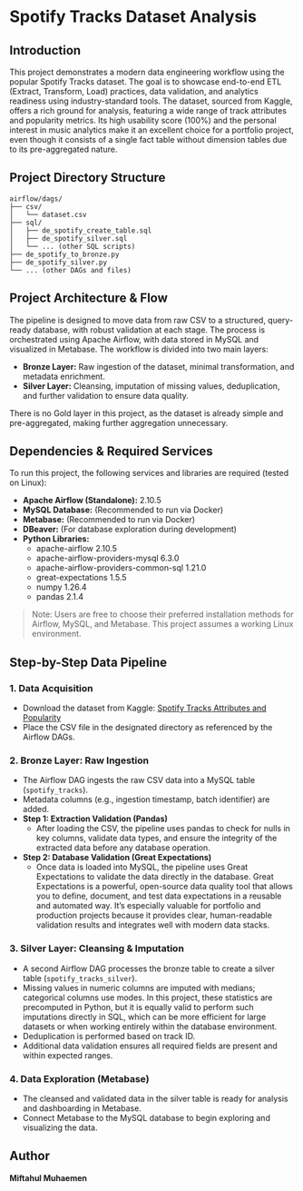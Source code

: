 # Spotify Tracks Dataset Analysis

## Introduction
This project demonstrates a modern data engineering workflow using the popular Spotify Tracks dataset. The goal is to showcase end-to-end ETL (Extract, Transform, Load) practices, data validation, and analytics readiness using industry-standard tools. The dataset, sourced from Kaggle, offers a rich ground for analysis, featuring a wide range of track attributes and popularity metrics. Its high usability score (100%) and the personal interest in music analytics make it an excellent choice for a portfolio project, even though it consists of a single fact table without dimension tables due to its pre-aggregated nature.

## Project Directory Structure

```
airflow/dags/
├── csv/
│   └── dataset.csv
├── sql/
│   ├── de_spotify_create_table.sql
│   ├── de_spotify_silver.sql
│   └── ... (other SQL scripts)
├── de_spotify_to_bronze.py
├── de_spotify_silver.py
└── ... (other DAGs and files)
```

## Project Architecture & Flow
The pipeline is designed to move data from raw CSV to a structured, query-ready database, with robust validation at each stage. The process is orchestrated using Apache Airflow, with data stored in MySQL and visualized in Metabase. The workflow is divided into two main layers:

- **Bronze Layer:** Raw ingestion of the dataset, minimal transformation, and metadata enrichment.
- **Silver Layer:** Cleansing, imputation of missing values, deduplication, and further validation to ensure data quality.

There is no Gold layer in this project, as the dataset is already simple and pre-aggregated, making further aggregation unnecessary.

## Dependencies & Required Services
To run this project, the following services and libraries are required (tested on Linux):

- **Apache Airflow (Standalone):** 2.10.5
- **MySQL Database:** (Recommended to run via Docker)
- **Metabase:** (Recommended to run via Docker)
- **DBeaver:** (For database exploration during development)
- **Python Libraries:**
  - apache-airflow 2.10.5
  - apache-airflow-providers-mysql 6.3.0
  - apache-airflow-providers-common-sql 1.21.0
  - great-expectations 1.5.5
  - numpy 1.26.4
  - pandas 2.1.4

> Note: Users are free to choose their preferred installation methods for Airflow, MySQL, and Metabase. This project assumes a working Linux environment.

## Step-by-Step Data Pipeline

### 1. Data Acquisition
- Download the dataset from Kaggle: [Spotify Tracks Attributes and Popularity](https://www.kaggle.com/datasets/melissamonfared/spotify-tracks-attributes-and-popularity)
- Place the CSV file in the designated directory as referenced by the Airflow DAGs.

### 2. Bronze Layer: Raw Ingestion
- The Airflow DAG ingests the raw CSV data into a MySQL table (`spotify_tracks`).
- Metadata columns (e.g., ingestion timestamp, batch identifier) are added.
- **Step 1: Extraction Validation (Pandas)**
  - After loading the CSV, the pipeline uses pandas to check for nulls in key columns, validate data types, and ensure the integrity of the extracted data before any database operation.
- **Step 2: Database Validation (Great Expectations)**
  - Once data is loaded into MySQL, the pipeline uses Great Expectations to validate the data directly in the database. Great Expectations is a powerful, open-source data quality tool that allows you to define, document, and test data expectations in a reusable and automated way. It’s especially valuable for portfolio and production projects because it provides clear, human-readable validation results and integrates well with modern data stacks.

### 3. Silver Layer: Cleansing & Imputation
- A second Airflow DAG processes the bronze table to create a silver table (`spotify_tracks_silver`).
- Missing values in numeric columns are imputed with medians; categorical columns use modes. In this project, these statistics are precomputed in Python, but it is equally valid to perform such imputations directly in SQL, which can be more efficient for large datasets or when working entirely within the database environment.
- Deduplication is performed based on track ID.
- Additional data validation ensures all required fields are present and within expected ranges.

### 4. Data Exploration (Metabase)
- The cleansed and validated data in the silver table is ready for analysis and dashboarding in Metabase.
- Connect Metabase to the MySQL database to begin exploring and visualizing the data.

## Author
**Miftahul Muhaemen**  
